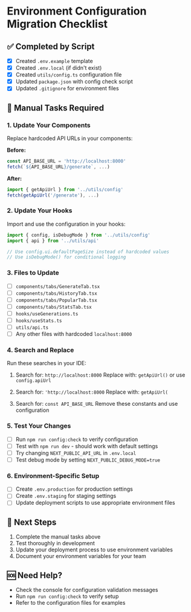 # Environment Configuration Migration Checklist

## ✅ Completed by Script
- [x] Created `.env.example` template
- [x] Created `.env.local` (if didn't exist)
- [x] Created `utils/config.ts` configuration file
- [x] Updated `package.json` with config check script
- [x] Updated `.gitignore` for environment files

## 🔄 Manual Tasks Required

### 1. Update Your Components
Replace hardcoded API URLs in your components:

**Before:**
```typescript
const API_BASE_URL = 'http://localhost:8000'
fetch(`${API_BASE_URL}/generate`, ...)
```

**After:**
```typescript
import { getApiUrl } from '../utils/config'
fetch(getApiUrl('/generate'), ...)
```

### 2. Update Your Hooks
Import and use the configuration in your hooks:

```typescript
import { config, isDebugMode } from '../utils/config'
import { api } from '../utils/api'

// Use config.ui.defaultPageSize instead of hardcoded values
// Use isDebugMode() for conditional logging
```

### 3. Files to Update
- [ ] `components/tabs/GenerateTab.tsx`
- [ ] `components/tabs/HistoryTab.tsx`
- [ ] `components/tabs/PopularTab.tsx`
- [ ] `components/tabs/StatsTab.tsx`
- [ ] `hooks/useGenerations.ts`
- [ ] `hooks/useStats.ts`
- [ ] `utils/api.ts`
- [ ] Any other files with hardcoded `localhost:8000`

### 4. Search and Replace
Run these searches in your IDE:

1. Search for: `http://localhost:8000`
   Replace with: `getApiUrl()` or use `config.apiUrl`

2. Search for: `'http://localhost:8000`
   Replace with: `getApiUrl(`

3. Search for: `const API_BASE_URL`
   Remove these constants and use configuration

### 5. Test Your Changes
- [ ] Run `npm run config:check` to verify configuration
- [ ] Test with `npm run dev` - should work with default settings
- [ ] Try changing `NEXT_PUBLIC_API_URL` in `.env.local`
- [ ] Test debug mode by setting `NEXT_PUBLIC_DEBUG_MODE=true`

### 6. Environment-Specific Setup
- [ ] Create `.env.production` for production settings
- [ ] Create `.env.staging` for staging settings
- [ ] Update deployment scripts to use appropriate environment files

## 🚀 Next Steps
1. Complete the manual tasks above
2. Test thoroughly in development
3. Update your deployment process to use environment variables
4. Document your environment variables for your team

## 🆘 Need Help?
- Check the console for configuration validation messages
- Run `npm run config:check` to verify setup
- Refer to the configuration files for examples
